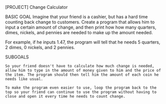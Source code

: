 [PROJECT] Change Calculator

BASIC GOAL Imagine that your friend is a cashier, but has a hard time counting back change to customers. Create a program that allows him to input a certain amount of change, and then print how how many quarters, dimes, nickels, and pennies are needed to make up the amount needed.

For example, if he inputs 1.47, the program will tell that he needs 5 quarters, 2 dimes, 0 nickels, and 2 pennies.

SUBGOALS

    So your friend doesn't have to calculate how much change is needed, allow him to type in the amount of money given to him and the price of the item. The program should then tell him the amount of each coin he needs like usual.

    To make the program even easier to use, loop the program back to the top so your friend can continue to use the program without having to close and open it every time he needs to count change.